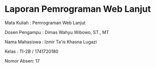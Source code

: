 # Laporan Pemrograman Web Lanjut

Mata Kuliah : Pemrograman Web Lanjut

Dosen Pengampu : Dimas Wahyu Wibowo, ST., MT

Nama Mahasiswa : Izmir Ta'is Khasna Lugazi

Kelas : TI-2B / 1741720180

Nomor Absen: 17

